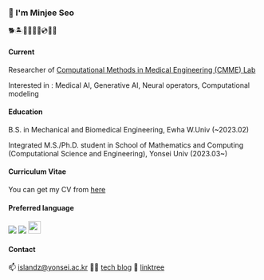 ### 🐬 I'm Minjee Seo

🐕🏝️🍻🍾🎆🎸💿🧘👻

#### Current

Researcher of [Computational Methods in Medical Engineering (CMME) Lab](https://sites.google.com/view/yoonlabyonsei/)

Interested in : Medical AI, Generative AI, Neural operators, Computational modeling

#### Education

B.S. in Mechanical and Biomedical Engineering, Ewha W.Univ (~2023.02)

Integrated M.S./Ph.D. student in School of Mathematics and Computing (Computational Science and Engineering), Yonsei Univ (2023.03~)

#### Curriculum Vitae

You can get my CV from [here](https://drive.google.com/file/d/1c5Jpa641rMaAbZxx0lpFrnGy3bFagsIS/view?usp=sharing)

#### Preferred language

<img src="https://img.shields.io/badge/-Python-3776AB?style=flat&logo=Python&logoColor=white"/> <img src="https://img.shields.io/badge/-Pytorch-EE4C2C?style=flat&logo=Pytorch&logoColor=white"/> <img src="https://www.svgrepo.com/show/373830/matlab.svg" width="25" height="25"/>

#### Contact

📫 islandz@yonsei.ac.kr
👩‍💻 [tech blog](https://minmiin.tistory.com)
🔎 [linktree](https://linktr.ee/minmiin)
